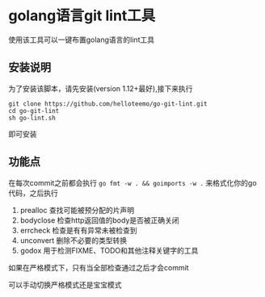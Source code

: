 # golang语言git lint工具

使用该工具可以一键布置golang语言的lint工具

## 安装说明

为了安装该脚本，请先安装(version 1.12+最好),接下来执行

```shell
git clone https://github.com/helloteemo/go-git-lint.git
cd go-git-lint
sh go-lint.sh
```

即可安装

## 功能点

在每次commit之前都会执行
`go fmt -w . && goimports -w .`
来格式化你的go代码，之后执行

1. prealloc 查找可能被预分配的片声明
2. bodyclose 检查http返回值的body是否被正确关闭
3. errcheck 检查是有有异常未被检查到
4. unconvert 删除不必要的类型转换
5. godox 用于检测FIXME、TODO和其他注释关键字的工具

如果在严格模式下，只有当全部检查通过之后才会commit

可以手动切换严格模式还是宝宝模式